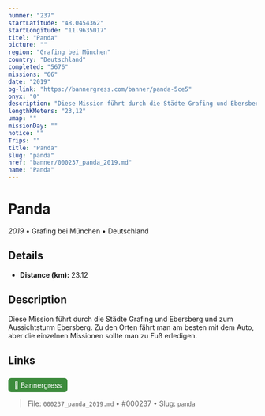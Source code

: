 ```yaml
---
nummer: "237"
startLatitude: "48.0454362"
startLongitude: "11.9635017"
titel: "Panda"
picture: ""
region: "Grafing bei München"
country: "Deutschland"
completed: "5676"
missions: "66"
date: "2019"
bg-link: "https://bannergress.com/banner/panda-5ce5"
onyx: "0"
description: "Diese Mission führt durch die Städte Grafing und Ebersberg und zum Aussichtsturm Ebersberg. Zu den Orten fährt man am besten mit dem Auto, aber die einzelnen Missionen sollte man zu Fuß erledigen."
lengthKMeters: "23,12"
umap: ""
missionDay: ""
notice: ""
Trips: ""
title: "Panda"
slug: "panda"
href: "banner/000237_panda_2019.md"
name: "Panda"
---
```

# Panda

*2019* • Grafing bei München • Deutschland





## Details
- **Distance (km):** 23.12






## Description
Diese Mission führt durch die Städte Grafing und Ebersberg und zum Aussichtsturm Ebersberg. Zu den Orten fährt man am besten mit dem Auto, aber die einzelnen Missionen sollte man zu Fuß erledigen.



## Links
<a href="https://bannergress.com/banner/panda-5ce5" style="display:inline-block;margin:6px 8px 0 0;padding:6px 12px;background:#3c8b3c;color:#fff;text-decoration:none;border-radius:6px;">🔗 Bannergress</a>




> File: `000237_panda_2019.md` • #000237 • Slug: `panda`
